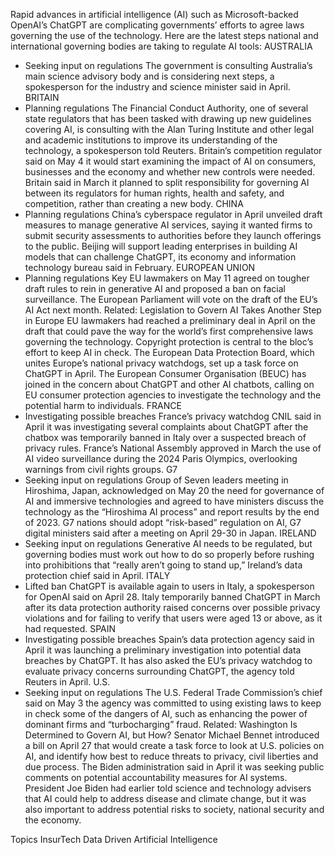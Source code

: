Rapid advances in artificial intelligence (AI) such as Microsoft-backed OpenAI’s ChatGPT are complicating governments’ efforts to agree laws governing the use of the technology.
Here are the latest steps national and international governing bodies are taking to regulate AI tools:
AUSTRALIA
* Seeking input on regulations
The government is consulting Australia’s main science advisory body and is considering next steps, a spokesperson for the industry and science minister said in April.
BRITAIN
* Planning regulations
The Financial Conduct Authority, one of several state regulators that has been tasked with drawing up new guidelines covering AI, is consulting with the Alan Turing Institute and other legal and academic institutions to improve its understanding of the technology, a spokesperson told Reuters.
Britain’s competition regulator said on May 4 it would start examining the impact of AI on consumers, businesses and the economy and whether new controls were needed.
Britain said in March it planned to split responsibility for governing AI between its regulators for human rights, health and safety, and competition, rather than creating a new body.
CHINA
* Planning regulations
China’s cyberspace regulator in April unveiled draft measures to manage generative AI services, saying it wanted firms to submit security assessments to authorities before they launch offerings to the public.
Beijing will support leading enterprises in building AI models that can challenge ChatGPT, its economy and information technology bureau said in February.
EUROPEAN UNION
* Planning regulations
Key EU lawmakers on May 11 agreed on tougher draft rules to rein in generative AI and proposed a ban on facial surveillance. The European Parliament will vote on the draft of the EU’s AI Act next month.
Related: Legislation to Govern AI Takes Another Step in Europe
EU lawmakers had reached a preliminary deal in April on the draft that could pave the way for the world’s first comprehensive laws governing the technology. Copyright protection is central to the bloc’s effort to keep AI in check.
The European Data Protection Board, which unites Europe’s national privacy watchdogs, set up a task force on ChatGPT in April.
The European Consumer Organisation (BEUC) has joined in the concern about ChatGPT and other AI chatbots, calling on EU consumer protection agencies to investigate the technology and the potential harm to individuals.
FRANCE
* Investigating possible breaches
France’s privacy watchdog CNIL said in April it was investigating several complaints about ChatGPT after the chatbox was temporarily banned in Italy over a suspected breach of privacy rules.
France’s National Assembly approved in March the use of AI video surveillance during the 2024 Paris Olympics, overlooking warnings from civil rights groups.
G7
* Seeking input on regulations
Group of Seven leaders meeting in Hiroshima, Japan, acknowledged on May 20 the need for governance of AI and immersive technologies and agreed to have ministers discuss the technology as the “Hiroshima AI process” and report results by the end of 2023.
G7 nations should adopt “risk-based” regulation on AI, G7 digital ministers said after a meeting on April 29-30 in Japan.
IRELAND
* Seeking input on regulations
Generative AI needs to be regulated, but governing bodies must work out how to do so properly before rushing into prohibitions that “really aren’t going to stand up,” Ireland’s data protection chief said in April.
ITALY
* Lifted ban
ChatGPT is available again to users in Italy, a spokesperson for OpenAI said on April 28.
Italy temporarily banned ChatGPT in March after its data protection authority raised concerns over possible privacy violations and for failing to verify that users were aged 13 or above, as it had requested.
SPAIN
* Investigating possible breaches
Spain’s data protection agency said in April it was launching a preliminary investigation into potential data breaches by ChatGPT. It has also asked the EU’s privacy watchdog to evaluate privacy concerns surrounding ChatGPT, the agency told Reuters in April.
U.S.
* Seeking input on regulations
The U.S. Federal Trade Commission’s chief said on May 3 the agency was committed to using existing laws to keep in check some of the dangers of AI, such as enhancing the power of dominant firms and “turbocharging” fraud.
Related: Washington Is Determined to Govern AI, but How?
Senator Michael Bennet introduced a bill on April 27 that would create a task force to look at U.S. policies on AI, and identify how best to reduce threats to privacy, civil liberties and due process.
The Biden administration said in April it was seeking public comments on potential accountability measures for AI systems.
President Joe Biden had earlier told science and technology advisers that AI could help to address disease and climate change, but it was also important to address potential risks to society, national security and the economy.

Topics
InsurTech
Data Driven
Artificial Intelligence
